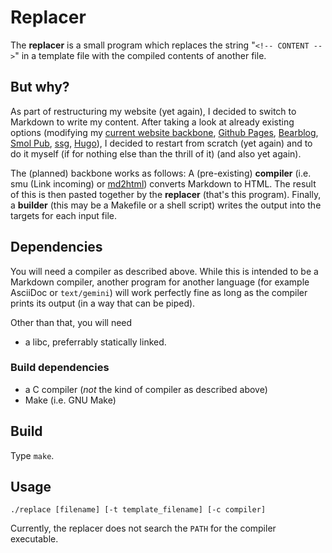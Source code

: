 # Replacer

The **replacer** is a small program which replaces the string "`<!-- CONTENT -->`" in a template file with the compiled contents of another file.

## But why?

As part of restructuring my website (yet again), I decided to switch to Markdown to write my content. After taking a look at already existing options (modifying my [current website backbone](https://www.nmke.de/index.php), [Github Pages](https://github.com/pages), [Bearblog](https://bearblog.dev), [Smol Pub](http://smol.pub), [ssg](https://romanzolotarev.com/ssg.html), [Hugo](https://gohugo.io/)), I decided to restart from scratch (yet again) and to do it myself (if for nothing else than the thrill of it) (and also yet again).

The (planned) backbone works as follows: A (pre-existing) **compiler** (i.e. smu (Link incoming) or [md2html](https://github.com/md4c/md4c)) converts Markdown to HTML. The result of this is then pasted together by the **replacer** (that's this program). Finally, a **builder** (this may be a Makefile or a shell script) writes the output into the targets for each input file.

## Dependencies

You will need a compiler as described above. While this is intended to be a Markdown compiler, another program for another language (for example AsciiDoc or `text/gemini`) will work perfectly fine as long as the compiler prints its output (in a way that can be piped).

Other than that, you will need

- a libc, preferrably statically linked.

### Build dependencies

- a C compiler (*not* the kind of compiler as described above)
- Make (i.e. GNU Make)

## Build

Type `make`.

## Usage

`./replace [filename] [-t template_filename] [-c compiler]`

Currently, the replacer does not search the `PATH` for the compiler executable.
